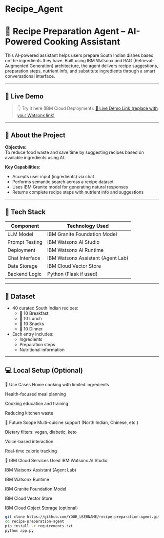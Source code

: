 # Recipe_Agent
# 🍲 Recipe Preparation Agent – AI-Powered Cooking Assistant

This AI-powered assistant helps users prepare South Indian dishes based on the ingredients they have. Built using IBM Watsonx and RAG (Retrieval-Augmented Generation) architecture, the agent delivers recipe suggestions, preparation steps, nutrient info, and substitute ingredients through a smart conversational interface.

---

## 🚀 Live Demo

> 👇 Try it here (IBM Cloud Deployment):
[🔗 Live Demo Link (replace with your Watsonx link)](https://your-ibm-cloud-link)

---

## 🧠 About the Project

**Objective:**  
To reduce food waste and save time by suggesting recipes based on available ingredients using AI.

**Key Capabilities:**
- Accepts user input (ingredients) via chat
- Performs semantic search across a recipe dataset
- Uses IBM Granite model for generating natural responses
- Returns complete recipe steps with nutrient info and suggestions

---

## 🔧 Tech Stack

| Component       | Technology Used                   |
|----------------|------------------------------------|
| LLM Model       | IBM Granite Foundation Model       |
| Prompt Testing  | IBM Watsonx AI Studio              |
| Deployment      | IBM Watsonx AI Runtime             |
| Chat Interface  | IBM Watsonx Assistant (Agent Lab)  |
| Data Storage    | IBM Cloud Vector Store             |
| Backend Logic   | Python (Flask if used)             |

---

## 📁 Dataset

- 40 curated South Indian recipes:
  - 🍛 10 Breakfast
  - 🍲 10 Lunch
  - 🍟 10 Snacks
  - 🌙 10 Dinner  
- Each entry includes:
  - Ingredients  
  - Preparation steps  
  - Nutritional information

---

## 💻 Local Setup (Optional)
📌 Use Cases
Home cooking with limited ingredients

Health-focused meal planning

Cooking education and training

Reducing kitchen waste

🔮 Future Scope
Multi-cuisine support (North Indian, Chinese, etc.)

Dietary filters: vegan, diabetic, keto

Voice-based interaction

Real-time calorie tracking

🧾 IBM Cloud Services Used
IBM Watsonx AI Studio

IBM Watsonx Assistant (Agent Lab)

IBM Watsonx Runtime

IBM Granite Foundation Model

IBM Cloud Vector Store

IBM Cloud Object Storage (optional)


```bash
git clone https://github.com/YOUR_USERNAME/recipe-preparation-agent.git
cd recipe-preparation-agent
pip install -r requirements.txt
python app.py




